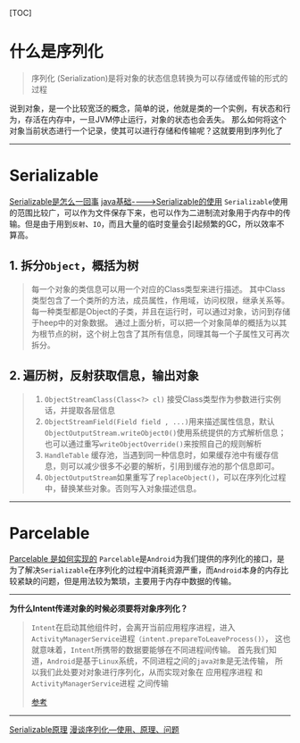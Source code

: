 [TOC]  

# 什么是序列化
>序列化 (Serialization)是将对象的状态信息转换为可以存储或传输的形式的过程

说到对象，是一个比较宽泛的概念，简单的说，他就是类的一个实例，有状态和行为，存活在内存中，一旦JVM停止运行，对象的状态也会丢失。
那么如何将这个对象当前状态进行一个记录，使其可以进行存储和传输呢？这就要用到序列化了

---

# Serializable
[Serializable是怎么一回事](https://juejin.cn/post/6850418112501268494)
[java基础---->Serializable的使用](https://www.cnblogs.com/huhx/p/serializable.html)
`Serializable`使用的范围比较广，可以作为文件保存下来，也可以作为二进制流对象用于内存中的传输。但是由于用到`反射`、`IO`，而且大量的临时变量会引起频繁的GC，所以效率不算高。  

## 1. 拆分`Object`，概括为树
  >每一个对象的类信息可以用一个对应的Class类型来进行描述。
  >其中Class类型包含了一个类所的方法，成员属性，作用域，访问权限，继承关系等。
  >每一种类型都是Object的子类，并且在运行时，可以通过对象，访问到存储于heep中的对象数据。
  >通过上面分析，可以把一个对象简单的概括为以其为根节点的树，这个树上包含了其所有信息，同理其每一个子属性又可再次拆分。
## 2. 遍历树，反射获取信息，输出对象
  > 1. `ObjectStreamClass(Class<?> cl)` 接受Class类型作为参数进行实例话，并提取各层信息
  > 2. `ObjectStreamField(Field field , ...)`用来描述属性信息，默认 `ObjectOutputStream.writeObject0()`使用系统提供的方式解析信息；也可以通过重写`writeObjectOverride()`来按照自己的规则解析
  > 3. `HandleTable` 缓存池，当遇到同一种信息时，如果缓存池中有缓存信息，则可以减少很多不必要的解析，引用到缓存池的那个信息即可。
  > 4. `ObjectOutputStream`如果重写了`replaceObject()`，可以在序列化过程中，替换某些对象。否则写入对象描述信息。

---

# Parcelable
[Parcelable 是如何实现的](https://juejin.cn/post/6854573218334769166)
`Parcelable`是`Android`为我们提供的序列化的接口，是为了解决`Serializable`在序列化的过程中消耗资源严重，而`Android`本身的内存比较紧缺的问题，但是用法较为繁琐，主要用于内存中数据的传输。

---

**为什么Intent传递对象的时候必须要将对象序列化？**
  >`Intent`在启动其他组件时，会离开当前应用程序进程，进入`ActivityManagerService`进程`（intent.prepareToLeaveProcess()）`，
  这也就意味着，`Intent`所携带的数据要能够在不同进程间传输。
  首先我们知道，`Android`是基于`Linux`系统，不同进程之间的`java对象`是无法传输，
  所以我们此处要对对象进行序列化，从而实现对象在 应用程序进程 和 `ActivityManagerService`进程 之间传输
  >
  >[参考](https://www.cnblogs.com/wufeng0927/p/5309080.html)

---


[Serializable原理](https://juejin.cn/post/6844904049997774856)
[漫谈序列化—使用、原理、问题](https://mp.weixin.qq.com/s/oMTavByQfV78F9FNsotQrw)
